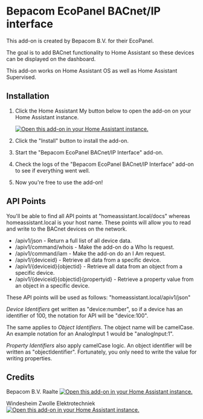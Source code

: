 # Bepacom EcoPanel BACnet/IP interface

This add-on is created by Bepacom B.V. for their EcoPanel. 

The goal is to add BACnet functionality to Home Assistant so these devices can be displayed on the dashboard.

This add-on works on Home Assistant OS as well as Home Assistant Supervised.


## Installation

1. Click the Home Assistant My button below to open the add-on on your Home
   Assistant instance.

   [![Open this add-on in your Home Assistant instance.][addon-badge]][addon]

1. Click the "Install" button to install the add-on.
1. Start the "Bepacom EcoPanel BACnet/IP Interface" add-on.
1. Check the logs of the "Bepacom EcoPanel BACnet/IP Interface" add-on to see if everything went
   well.
1. Now you're free to use the add-on!


## API Points

You'll be able to find all API points at "homeassistant.local/docs" whereas homeassistant.local is your host name.
These points will allow you to read and write to the BACnet devices on the network.

- /apiv1/json								- Return a full list of all device data.
- /apiv1/command/whois						- Make the add-on do a Who Is request.
- /apiv1/command/iam						- Make the add-on do an I Am request.
- /apiv1/{deviceid}							- Retrieve all data from a specific device.
- /apiv1/{deviceid}{objectid}				- Retrieve all data from an object from a specific device.
- /apiv1/{deviceid}{objectid}{propertyid}	- Retrieve a property value from an object in a specific device.

These API points will be used as follows:
"homeassistant.local/apiv1/json"

*Device Identifiers* get written as "device:number", so if a device has an identifier of 100, the notation for API will be "device:100".

The same applies to *Object Identifiers*. The object name will be camelCase. An example notation for an AnalogInput 1 would be "analogInput:1".

*Property Identifiers* also apply camelCase logic. An object identifier will be written as "objectIdentifier". 
Fortunately, you only need to write the value for writing properties.


## Credits

Bepacom B.V. Raalte
[![Open this add-on in your Home Assistant instance.][bepacom-badge]][bepacom]


Windesheim Zwolle Elektrotechniek
[![Open this add-on in your Home Assistant instance.][windesheim-badge]][windesheim]

[addon-badge]: https://my.home-assistant.io/badges/supervisor_addon.svg
[addon]: https://my.home-assistant.io/redirect/supervisor_addon/?addon=13b6b180_bacnetinterface&repository_url=https%3A%2F%2Fgithub.com%2FGravySeal%2Fbepacom-repo
[bepacom-badge]: https://www.bepacom.nl/wp-content/uploads/2018/09/logo-bepacom-besturingstechniek.jpg
[bepacom]: https://www.bepacom.nl/
[windesheim-badge]: https://www.windesheim.nl/getmedia/d06bfafc-febf-4c5e-bcec-bdf619d2ae93/Windesheim_logo.png?width=159&height=102&ext=.png
[windesheim]: https://www.windesheim.nl/